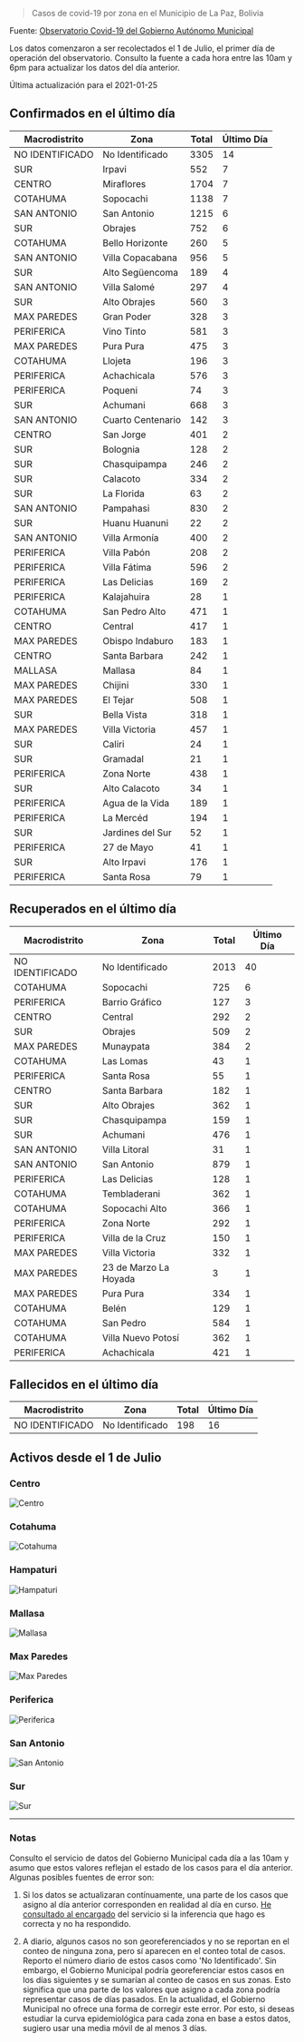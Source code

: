 > Casos de covid-19 por zona en el Municipio de La Paz, Bolivia

Fuente: [Observatorio Covid-19 del Gobierno Autónomo Municipal](http://observatoriocovid19.lapaz.bo/observatorio/index.php/datos-abiertos-covid)

Los datos comenzaron a ser recolectados el 1 de Julio, el primer día de operación del observatorio. Consulto la fuente a cada hora entre las 10am y 6pm para actualizar los datos del día anterior.

Última actualización para el 2021-01-25

## Confirmados en el último día

| Macrodistrito   | Zona              |   Total |   Último Día |
|-----------------|-------------------|---------|--------------|
| NO IDENTIFICADO | No Identificado   |    3305 |           14 |
| SUR             | Irpavi            |     552 |            7 |
| CENTRO          | Miraflores        |    1704 |            7 |
| COTAHUMA        | Sopocachi         |    1138 |            7 |
| SAN ANTONIO     | San Antonio       |    1215 |            6 |
| SUR             | Obrajes           |     752 |            6 |
| COTAHUMA        | Bello Horizonte   |     260 |            5 |
| SAN ANTONIO     | Villa Copacabana  |     956 |            5 |
| SUR             | Alto Següencoma   |     189 |            4 |
| SAN ANTONIO     | Villa Salomé      |     297 |            4 |
| SUR             | Alto Obrajes      |     560 |            3 |
| MAX PAREDES     | Gran Poder        |     328 |            3 |
| PERIFERICA      | Vino Tinto        |     581 |            3 |
| MAX PAREDES     | Pura Pura         |     475 |            3 |
| COTAHUMA        | Llojeta           |     196 |            3 |
| PERIFERICA      | Achachicala       |     576 |            3 |
| PERIFERICA      | Poqueni           |      74 |            3 |
| SUR             | Achumani          |     668 |            3 |
| SAN ANTONIO     | Cuarto Centenario |     142 |            3 |
| CENTRO          | San Jorge         |     401 |            2 |
| SUR             | Bolognia          |     128 |            2 |
| SUR             | Chasquipampa      |     246 |            2 |
| SUR             | Calacoto          |     334 |            2 |
| SUR             | La Florida        |      63 |            2 |
| SAN ANTONIO     | Pampahasi         |     830 |            2 |
| SUR             | Huanu Huanuni     |      22 |            2 |
| SAN ANTONIO     | Villa Armonía     |     400 |            2 |
| PERIFERICA      | Villa Pabón       |     208 |            2 |
| PERIFERICA      | Villa Fátima      |     596 |            2 |
| PERIFERICA      | Las Delicias      |     169 |            2 |
| PERIFERICA      | Kalajahuira       |      28 |            1 |
| COTAHUMA        | San Pedro Alto    |     471 |            1 |
| CENTRO          | Central           |     417 |            1 |
| MAX PAREDES     | Obispo Indaburo   |     183 |            1 |
| CENTRO          | Santa Barbara     |     242 |            1 |
| MALLASA         | Mallasa           |      84 |            1 |
| MAX PAREDES     | Chijini           |     330 |            1 |
| MAX PAREDES     | El Tejar          |     508 |            1 |
| SUR             | Bella Vista       |     318 |            1 |
| MAX PAREDES     | Villa Victoria    |     457 |            1 |
| SUR             | Caliri            |      24 |            1 |
| SUR             | Gramadal          |      21 |            1 |
| PERIFERICA      | Zona Norte        |     438 |            1 |
| SUR             | Alto Calacoto     |      34 |            1 |
| PERIFERICA      | Agua de la Vida   |     189 |            1 |
| PERIFERICA      | La Mercéd         |     194 |            1 |
| SUR             | Jardines del Sur  |      52 |            1 |
| PERIFERICA      | 27 de Mayo        |      41 |            1 |
| SUR             | Alto Irpavi       |     176 |            1 |
| PERIFERICA      | Santa Rosa        |      79 |            1 |

## Recuperados en el último día

| Macrodistrito   | Zona                  |   Total |   Último Día |
|-----------------|-----------------------|---------|--------------|
| NO IDENTIFICADO | No Identificado       |    2013 |           40 |
| COTAHUMA        | Sopocachi             |     725 |            6 |
| PERIFERICA      | Barrio Gráfico        |     127 |            3 |
| CENTRO          | Central               |     292 |            2 |
| SUR             | Obrajes               |     509 |            2 |
| MAX PAREDES     | Munaypata             |     384 |            2 |
| COTAHUMA        | Las Lomas             |      43 |            1 |
| PERIFERICA      | Santa Rosa            |      55 |            1 |
| CENTRO          | Santa Barbara         |     182 |            1 |
| SUR             | Alto Obrajes          |     362 |            1 |
| SUR             | Chasquipampa          |     159 |            1 |
| SUR             | Achumani              |     476 |            1 |
| SAN ANTONIO     | Villa Litoral         |      31 |            1 |
| SAN ANTONIO     | San Antonio           |     879 |            1 |
| PERIFERICA      | Las Delicias          |     128 |            1 |
| COTAHUMA        | Tembladerani          |     362 |            1 |
| COTAHUMA        | Sopocachi Alto        |     366 |            1 |
| PERIFERICA      | Zona Norte            |     292 |            1 |
| PERIFERICA      | Villa de la Cruz      |     150 |            1 |
| MAX PAREDES     | Villa Victoria        |     332 |            1 |
| MAX PAREDES     | 23 de Marzo La Hoyada |       3 |            1 |
| MAX PAREDES     | Pura Pura             |     334 |            1 |
| COTAHUMA        | Belén                 |     129 |            1 |
| COTAHUMA        | San Pedro             |     584 |            1 |
| COTAHUMA        | Villa Nuevo Potosí    |     362 |            1 |
| PERIFERICA      | Achachicala           |     421 |            1 |

## Fallecidos en el último día

| Macrodistrito   | Zona            |   Total |   Último Día |
|-----------------|-----------------|---------|--------------|
| NO IDENTIFICADO | No Identificado |     198 |           16 |

## Activos desde el 1 de Julio

### Centro

![Centro](plots/activos_centro.png)

### Cotahuma

![Cotahuma](plots/activos_cotahuma.png)

### Hampaturi

![Hampaturi](plots/activos_hampaturi.png)

### Mallasa

![Mallasa](plots/activos_mallasa.png)

### Max Paredes

![Max Paredes](plots/activos_max_paredes.png)

### Periferica

![Periferica](plots/activos_periferica.png)

### San Antonio

![San Antonio](plots/activos_san_antonio.png)

### Sur

![Sur](plots/activos_sur.png)

---

### Notas

Consulto el servicio de datos del Gobierno Municipal cada día a las 10am y asumo que estos valores reflejan el estado de los casos para el día anterior. Algunas posibles fuentes de error son:

1. Si los datos se actualizaran contínuamente, una parte de los casos que asigno al día anterior corresponden en realidad al día en curso. [He consultado al encargado](https://twitter.com/mauforonda/status/1278727234765959168) del servicio si la inferencia que hago es correcta y no ha respondido.

2. A diario, algunos casos no son georeferenciados y no se reportan en el conteo de ninguna zona, pero sí aparecen en el conteo total de casos. Reporto el número diario de estos casos como 'No Identificado'.  Sin embargo, el Gobierno Municipal podría georeferenciar estos casos en los días siguientes y se sumarían al conteo de casos en sus zonas. Esto significa que una parte de los valores que asigno a cada zona podría representar casos de días pasados. En la actualidad, el Gobierno Municipal no ofrece una forma de corregir este error. Por esto, si deseas estudiar la curva epidemiológica para cada zona en base a estos datos, sugiero usar una media móvil de al menos 3 días.